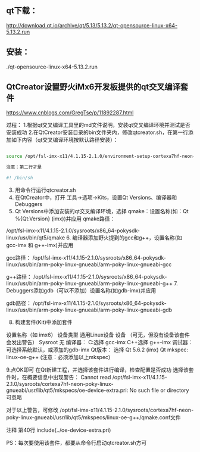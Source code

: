## qt下载：
http://download.qt.io/archive/qt/5.13/5.13.2/qt-opensource-linux-x64-5.13.2.run

## 安装：
./qt-opensource-linux-x64-5.13.2.run

## QtCreator设置野火iMx6开发板提供的qt交叉编译套件
https://www.cnblogs.com/GregTse/p/11892287.html

过程：
1.根据qt交叉编译工具里的md文件说明，安装qt交叉编译环境并测试是否安装成功
2.在QtCreator安装目录的bin文件夹内，修改qtcreator.sh，在第一行添加如下内容（qt交叉编译环境按默认路径安装）：

```bash

source /opt/fsl-imx-x11/4.1.15-2.1.0/environment-setup-cortexa7hf-neon-poky-linux-gnueabi 

注意：第二行才是

#! /bin/sh

```

3. 用命令行运行qtcreator.sh
4. 在QtCreator中，打开 工具->选项->Kits，设置Qt Versions、编译器和Debuggers
5. Qt Versions中添加安装的qt交叉编译环境，选择 qmake：设置名称(如：Qt %{Qt:Version} (imx))并应用
qmake路径：

/opt/fsl-imx-x11/4.1.15-2.1.0/sysroots/x86_64-pokysdk-linux/usr/bin/qt5/qmake
6. 编译器添加野火提到的gcc和g++，设置名称(如 gcc-imx 和 g++-imx)并应用

gcc路径：
/opt/fsl-imx-x11/4.1.15-2.1.0/sysroots/x86_64-pokysdk-linux/usr/bin/arm-poky-linux-gnueabi/arm-poky-linux-gnueabi-gcc

g++路径：
/opt/fsl-imx-x11/4.1.15-2.1.0/sysroots/x86_64-pokysdk-linux/usr/bin/arm-poky-linux-gnueabi/arm-poky-linux-gnueabi-g++
7. Debuggers添加gdb（可以不添加）设置名称(如gdb-imx)并应用

gdb路径：
/opt/fsl-imx-x11/4.1.15-2.1.0/sysroots/x86_64-pokysdk-linux/usr/bin/arm-poky-linux-gnueabi/arm-poky-linux-gnueabi-gdb

8. 构建套件(Kit)中添加套件


设置名称（如 imx6）
设备类型 通用Linux设备
设备 （可无，但没有设备该套件会发出警告）
Sysroot 无
编译器： C:选择 gcc-imx C++选择 g++-imx
调试器： 可选择系统默认，或添加的gdb-imx
Qt版本： 选择 Qt 5.6.2 (imx)
Qt mkspec: linux-oe-g++
(注意：必须添加以上mkspec)


9.点OK即可
在Qt新建工程，并选择该套件进行编译，检查配置是否成功
选择该套件时，在概要信息中出现警告：
Cannot read /opt/fsl-imx-x11/4.1.15-2.1.0/sysroots/cortexa7hf-neon-poky-linux-gnueabi/usr/lib/qt5/mkspecs/oe-device-extra.pri: No such file or directory
可忽略

对于以上警告，可修改 /opt/fsl-imx-x11/4.1.15-2.1.0/sysroots/cortexa7hf-neon-poky-linux-gnueabi/usr/lib/qt5/mkspecs/linux-oe-g++/qmake.conf文件

注释 第40行 include(../oe-device-extra.pri)

PS：每次要使用该套件，都要从命令行启动qtcreator.sh方可
